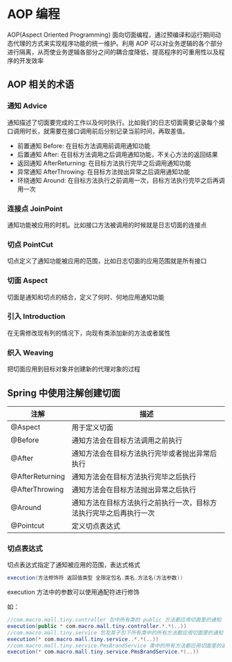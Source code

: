 # AOP 编程

AOP(Aspect Oriented Programming) 面向切面编程，通过预编译和运行期间动态代理的方式来实现程序功能的统一维护。利用 AOP 可以对业务逻辑的各个部分进行隔离，从而使业务逻辑各部分之间的耦合度降低，提高程序的可重用性以及程序的开发效率

## AOP 相关的术语

### 通知 Advice

通知描述了切面要完成的工作以及何时执行。比如我们的日志切面需要记录每个接口调用时长，就需要在接口调用前后分别记录当前时间，再取差值。

- 前置通知 Before: 在目标方法调用前调用通知功能
- 后置通知 After: 在目标方法调用之后调用通知功能，不关心方法的返回结果
- 返回通知 AfterReturning: 在目标方法执行完毕之后调用通知功能
- 异常通知 AfterThrowing: 在目标方法抛出异常之后调用通知功能
- 环绕通知 Around: 在目标方法执行之前调用一次，目标方法执行完毕之后再调用一次

### 连接点 JoinPoint

通知功能被应用的时机。比如接口方法被调用的时候就是日志切面的连接点

### 切点 PointCut

切点定义了通知功能被应用的范围，比如日志切面的应用范围就是所有接口

### 切面 Aspect

切面是通知和切点的结合，定义了何时、何地应用通知功能

### 引入 Introduction

在无需修改现有列的情况下，向现有类添加新的方法或者属性

### 织入 Weaving

把切面应用到目标对象并创建新的代理对象的过程

## Spring 中使用注解创建切面

| 注解            | 描述                                                         |
| --------------- | ------------------------------------------------------------ |
| @Aspect         | 用于定义切面                                                 |
| @Before         | 通知方法会在目标方法调用之前执行                             |
| @After          | 通知方法会在目标方法执行完毕或者抛出异常后执行               |
| @AfterReturning | 通知方法会在目标方法执行完毕之后执行                         |
| @AfterThrowing  | 通知方法会在目标方法抛出异常之后执行                         |
| @Around         | 通知方法在目标方法执行之前执行一次，目标方法执行完毕之后再执行一次 |
| @Pointcut       | 定义切点表达式                                               |

### 切点表达式

切点表达式指定了通知被应用的范围，表达式格式

```java
execution(方法修饰符 返回值类型 全限定包名.类名.方法名(方法参数))
```

execution 方法中的参数可以使用通配符进行修饰

如：

```java
//com.macro.mall.tiny.controller 包中所有类的 public 方法都应用切面里的通知
execution(public * com.macro.mall.tiny.controller.*.*(..))
//com.macro.mall.tiny.service 包及其子包下所有类中的所有方法都应用切面里的通知
execution(* com.macro.mall.tiny.service..*.*(..))
//com.macro.mall.tiny.service.PmsBrandService 类中的所有方法都应用切面里的通知
execution(* com.macro.mall.tiny.service.PmsBrandService.*(..))
```

